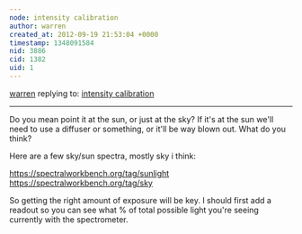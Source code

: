 ```yaml
---
node: intensity calibration
author: warren
created_at: 2012-09-19 21:53:04 +0000
timestamp: 1348091584
nid: 3886
cid: 1382
uid: 1
---
```




[warren](../profile/warren) replying to: [intensity calibration](../notes/tomh/9-19-2012/intensity-calibration)

----
Do you mean point it at the sun, or just at the sky? If it's at the sun we'll need to use a diffuser or something, or it'll be way blown out. What do you think?

Here are a few sky/sun spectra, mostly sky i think: 

https://spectralworkbench.org/tag/sunlight
https://spectralworkbench.org/tag/sky

So getting the right amount of exposure will be key. I should first add a readout so you can see what % of total possible light you're seeing currently with the spectrometer.